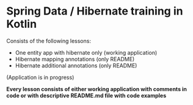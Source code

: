 # Spring Data / Hibernate training in Kotlin

Consists of the following lessons:

* One entity app with hibernate only (working application)
* Hibernate mapping annotations (only README)
* Hibernate additional annotations (only README)

(Application is in progress)

**Every lesson consists of either working application with comments in code or with descriptive README.md file with code examples**